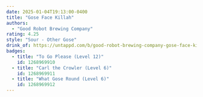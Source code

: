 ```yaml
---
date: 2025-01-04T19:13:00-0400
title: "Gose Face Killah"
authors:
  - "Good Robot Brewing Company"
rating: 4.25
style: "Sour - Other Gose"
drink_of: https://untappd.com/b/good-robot-brewing-company-gose-face-killah/6017696
badges:
  - title: "To Go Please (Level 12)"
    id: 1268969910
  - title: "Carl the Crowler (Level 6)"
    id: 1268969911
  - title: "What Gose Round (Level 6)"
    id: 1268969912
---
```

